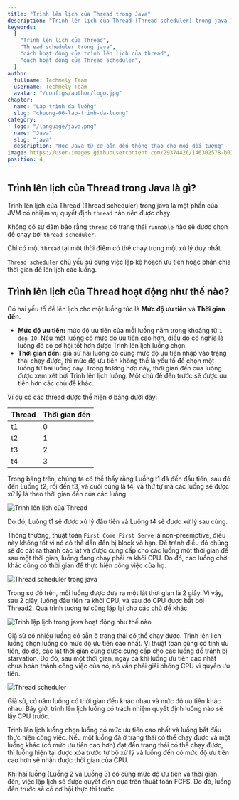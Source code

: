 ```yaml
---
title: "Trình lên lịch của Thread trong Java"
description: "Trình lên lịch của Thread (Thread scheduler) trong java là một phần của JVM có nhiệm vụ quyết định thread nào nên được chạy."
keywords:
  [
    "Trình lên lịch của Thread",
    "Thread scheduler trong java",
    "cách hoạt động của trình lên lịch của thread",
    "cách hoạt động của Thread scheduler",
  ]
author:
  fullname: Techmely Team
  username: Techmely Team
  avatar: "/configs/author/logo.jpg"
chapter:
  name: "Lập trình đa luồng"
  slug: "chuong-06-lap-trinh-da-luong"
category:
  logo: "/language/java.png"
  name: "Java"
  slug: "java"
  description: "Học Java từ cơ bản đến thông thạo cho mọi đối tượng"
image: https://user-images.githubusercontent.com/29374426/146302578-b037c1d6-4274-4153-b0d0-8b7ff37ec592.png
position: 4
---
```


## Trình lên lịch của Thread trong Java là gì?

Trình lên lịch của Thread (Thread scheduler) trong java là một phần của JVM có nhiệm vụ quyết định `thread` nào nên được chạy.

Không có sự đảm bảo rằng `thread` có trạng thái `runnable` nào sẽ được chọn để chạy bởi `thread scheduler`.

Chỉ có một `thread` tại một thời điểm có thể chạy trong một xử lý duy nhất.

`Thread scheduler` chủ yếu sử dụng việc lập kệ hoạch ưu tiên hoặc phân chia thời gian để lên lịch các luồng.

## Trình lên lịch của Thread hoạt động như thế nào?

Có hai yếu tố để lên lịch cho một luồng tức là **Mức độ ưu tiên** và **Thời gian đến**.

- **Mức độ ưu tiên:** mức độ ưu tiên của mỗi luồng nằm trong khoảng từ `1 đến 10`. Nếu một luồng có mức độ ưu tiên cao hơn, điều đó có nghĩa là luồng đó có cơ hội tốt hơn được Trình lên lịch luồng chọn.
- **Thời gian đến:** giả sử hai luồng có cùng mức độ ưu tiên nhập vào trạng thái chạy được, thì mức độ ưu tiên không thể là yếu tố để chọn một luồng từ hai luồng này. Trong trường hợp này, thời gian đến của luồng được xem xét bởi Trình lên lịch luồng. Một chủ đề đến trước sẽ được ưu tiên hơn các chủ đề khác.

Ví dụ có các thread được thể hiện ở bảng dưới đây:

| Thread | Thời gian đến |
| ------ | ------------- |
| t1     | 0             |
| t2     | 1             |
| t3     | 2             |
| t4     | 3             |

Trong bảng trên, chúng ta có thể thấy rằng Luồng t1 đã đến đầu tiên, sau đó đến Luồng t2, rồi đến t3, và cuối cùng là t4, và thứ tự mà các luồng sẽ được xử lý là theo thời gian đến của các luồng.

![Trình lên lịch của Thread](https://user-images.githubusercontent.com/29374426/146302543-fae9369b-d29d-44ba-ae46-9e7a7e244667.png)

Do đó, Luồng t1 sẽ được xử lý đầu tiên và Luồng t4 sẽ được xử lý sau cùng.

Thông thường, thuật toán `First Come First Serve` là non-preemptive, điều này không tốt vì nó có thể dẫn đến bị block vô hạn. Để tránh điều đó chúng sẽ đc cắt ra thành các lát và được cung cấp cho các luồng một thời gian để sau một thời gian, luồng đang chạy phải ra khỏi CPU. Do đó, các luồng chờ khác cũng có thời gian để thực hiện công việc của họ.

![Thread scheduler trong java](https://user-images.githubusercontent.com/29374426/146302578-b037c1d6-4274-4153-b0d0-8b7ff37ec592.png)

Trong sơ đồ trên, mỗi luồng được đưa ra một lát thời gian là 2 giây. Vì vậy, sau 2 giây, luồng đầu tiên ra khỏi CPU, và sau đó CPU được bắt bởi Thread2. Quá trình tương tự cũng lặp lại cho các chủ đề khác.

![Trình lập lịch trong java hoạt động như thế nào](https://user-images.githubusercontent.com/29374426/146302636-7747b558-0d09-4288-b705-1b05996da6a9.png)

Giả sử có nhiều luồng có sẵn ở trạng thái có thể chạy được. Trình lên lịch luồng chọn luồng có mức độ ưu tiên cao nhất. Vì thuật toán cũng có tính ưu tiên, do đó, các lát thời gian cũng được cung cấp cho các luồng để tránh bị starvation. Do đó, sau một thời gian, ngay cả khi luồng ưu tiên cao nhất chưa hoàn thành công việc của nó, nó vẫn phải giải phóng CPU vì quyền ưu tiên.

![Thread scheduler](https://user-images.githubusercontent.com/29374426/146302693-550682c9-0195-460c-a729-4fff335ad600.png)

Giả sử, có năm luồng có thời gian đến khác nhau và mức độ ưu tiên khác nhau. Bây giờ, trình lên lịch luồng có trách nhiệm quyết định luồng nào sẽ lấy CPU trước.

Trình lên lịch luồng chọn luồng có mức ưu tiên cao nhất và luồng bắt đầu thực hiện công việc. Nếu một luồng đã ở trạng thái có thể chạy được và một luồng khác (có mức ưu tiên cao hơn) đạt đến trạng thái có thể chạy được, thì luồng hiện tại được xóa trước từ bộ xử lý và luồng đến có mức độ ưu tiên cao hơn sẽ nhận được thời gian của CPU.

Khi hai luồng (Luồng 2 và Luồng 3) có cùng mức độ ưu tiên và thời gian đến, việc lập lịch sẽ được quyết định dựa trên thuật toán FCFS. Do đó, luồng đến trước sẽ có cơ hội thực thi trước.
